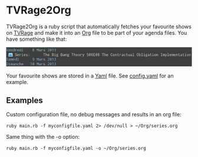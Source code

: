 # TVRage2Org

TVRage2Org is a ruby script that automatically fetches your favourite
shows on [TVRage](http://www.tvrage.com) and make it into an
[Org](http://orgmode.org) file to be part of your agenda files. You
have something like that:

![agenda screenshot](images/agenda.png)

Your favourite shows are stored in a
[Yaml](http://en.wikipedia.org/wiki/YAML) file. See
[config.yaml](config.yaml) for an example.

## Examples

Custom configuration file, no debug messages and results in an org file:

    ruby main.rb -f myconfigfile.yaml 2> /dev/null > ~/Org/series.org

Same thing with the -o option:

    ruby main.rb -f myconfigfile.yaml -o ~/Org/series.org
